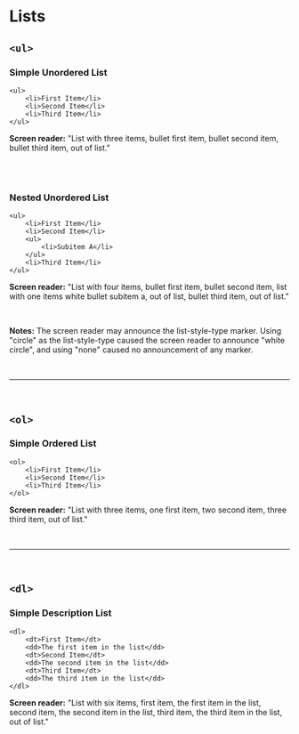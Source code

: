 # Lists

## `<ul>`

### Simple Unordered List

    <ul>
        <li>First Item</li>
        <li>Second Item</li>
        <li>Third Item</li>
    </ul>

**Screen reader:** "List with three items, bullet first item, bullet second item, bullet third item, out of list."

<br><br>

### Nested Unordered List

    <ul>
        <li>First Item</li>
        <li>Second Item</li>
        <ul>
            <li>Subitem A</li>
        </ul>
        <li>Third Item</li>
    </ul>

**Screen reader:** "List with four items, bullet first item, bullet second item, list with one items white bullet subitem a, out of list, bullet third item, out of list."

<br>

**Notes:** The screen reader may announce the list-style-type marker. Using "circle" as the list-style-type caused the screen reader to announce "white circle", and using "none" caused no announcement of any marker.

<br>
<hr>
<br>

## `<ol>`

### Simple Ordered List

    <ol>
        <li>First Item</li>
        <li>Second Item</li>
        <li>Third Item</li>
    </ol>

**Screen reader:** "List with three items, one first item, two second item, three third item, out of list."

<br>
<hr>
<br>

## `<dl>`

### Simple Description List

    <dl>
        <dt>First Item</dt>
        <dd>The first item in the list</dd>
        <dt>Second Item</dt>
        <dd>The second item in the list</dd>
        <dt>Third Item</dt>
        <dd>The third item in the list</dd>
    </dl>

**Screen reader:** "List with six items, first item, the first item in the list, second item, the second item in the list, third item, the third item in the list, out of list."
